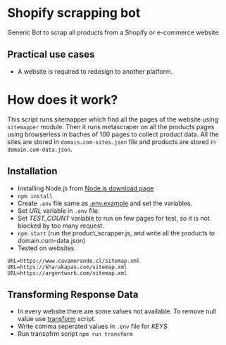 # Shopify scrapping bot

Generic Bot to scrap all products from a Shopify or e-commerce website

## Practical use cases

 - A website is required to redesign to another platform.

How does it work?
================  

 This script runs sitemapper which find all the pages of the website using
`sitemapper` module. Then it runs metascraper on all the products pages using
browserless in baches of 100 pages to collect product data. All the sites are
stored in `domain.com-sites.json` file and products are stored in
`domain.com-data.json`.

## Installation

 - Installing Node.js from [Node.js download page](https://nodejs.org/en/download/)
 - `npm install`
 - Create `.env` file same as [.env.example](/.env.example) and set the
   variables.
 - Set *URL* variable in `.env` file. 
 - Set *TEST_COUNT* variable to run on few pages for test, so it is not blocked by too many
   request.
 - `npm start` (run the product_scrapper.js, and write all the products to
   domain.com-data.json)
 - Tested on websites
```
URL=https://www.cavamorande.cl/sitemap.xml
URL=https://kharakapas.com/sitemap.xml
URL=https://argentwork.com/sitemap.xml
```

## Transforming Response Data

 - In every website there are some values not available. To remove null value
   use [transform](/transform.js) script. 
 - Write comma seperated values in `.env` file for *KEYS*
 - Run transofrm script `npm run transform`

